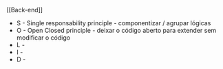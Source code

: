 [[Back-end]]

- S - Single responsability principle - componentizar / agrupar lógicas 
- O - Open Closed principle - deixar o código aberto para extender sem modificar o código
- L - 
- I - 
- D - 